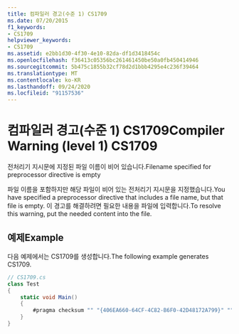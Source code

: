 ```yaml
---
title: 컴파일러 경고(수준 1) CS1709
ms.date: 07/20/2015
f1_keywords:
- CS1709
helpviewer_keywords:
- CS1709
ms.assetid: e2bb1d30-4f30-4e10-82da-df1d3418454c
ms.openlocfilehash: f36413c05356bc261461450be50a0fb450414946
ms.sourcegitcommit: 5b475c1855b32cf78d2d1bbb4295e4c236f39464
ms.translationtype: MT
ms.contentlocale: ko-KR
ms.lasthandoff: 09/24/2020
ms.locfileid: "91157536"
---
```

# <a name="compiler-warning-level-1-cs1709"></a><span data-ttu-id="75cd8-102">컴파일러 경고(수준 1) CS1709</span><span class="sxs-lookup"><span data-stu-id="75cd8-102">Compiler Warning (level 1) CS1709</span></span>

<span data-ttu-id="75cd8-103">전처리기 지시문에 지정된 파일 이름이 비어 있습니다.</span><span class="sxs-lookup"><span data-stu-id="75cd8-103">Filename specified for preprocessor directive is empty</span></span>  
  
 <span data-ttu-id="75cd8-104">파일 이름을 포함하지만 해당 파일이 비어 있는 전처리기 지시문을 지정했습니다.</span><span class="sxs-lookup"><span data-stu-id="75cd8-104">You have specified a preprocessor directive that includes a file name, but that file is empty.</span></span> <span data-ttu-id="75cd8-105">이 경고를 해결하려면 필요한 내용을 파일에 입력합니다.</span><span class="sxs-lookup"><span data-stu-id="75cd8-105">To resolve this warning, put the needed content into the file.</span></span>  
  
## <a name="example"></a><span data-ttu-id="75cd8-106">예제</span><span class="sxs-lookup"><span data-stu-id="75cd8-106">Example</span></span>  

 <span data-ttu-id="75cd8-107">다음 예제에서는 CS1709를 생성합니다.</span><span class="sxs-lookup"><span data-stu-id="75cd8-107">The following example generates CS1709.</span></span>  
  
```csharp  
// CS1709.cs  
class Test  
{  
    static void Main()  
    {  
        #pragma checksum "" "{406EA660-64CF-4C82-B6F0-42D48172A799}" ""  // CS1709  
    }  
}  
```
